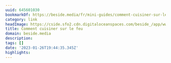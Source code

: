 ```yaml
---
uuid: 645601030
bookmarkOf: https://beside.media/fr/mini-guides/comment-cuisiner-sur-le-feu/
category: link
headImage: https://cside.sfo2.cdn.digitaloceanspaces.com/beside_/app/www/2020/08/FB_thumbnail-03-20200605-BrutBBQ-1084-EAM.jpg
title: Comment cuisiner sur le feu
domain: beside.media
description: 
tags: []
date: '2023-01-26T19:44:35.345Z'
highlights: 
---
```



